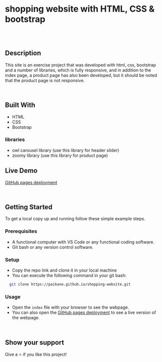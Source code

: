 # shopping website with HTML,  CSS & bootstrap
<br/>
<br/>


## Description

This site is an exercise project that was developed with html, css, bootstrap and a number of libraries, which is fully responsive, and in addition to the index page, a product page has also been developed, but it should be noted that the product page is not responsive.

<br/>

## Built With
- HTML
- CSS
- Bootstrap

### libraries 

- owl carousel library (use this library for header slider)
- zoomy library (use this library for product page)



## Live Demo

[GitHub pages deployment](https://paikane.github.io/shopping-website/)

<br/>


## Getting Started

To get a local copy up and running follow these simple example steps.

### Prerequisites

- A functional computer with VS Code or any functional coding software.
- Git bash or any version control software.

### Setup 

- Copy the repo link and clone it in your local machine
- You can execute the following command in your git bash:
```bash
  git clone https://paikane.github.io/shopping-website.git
```
### Usage

- Open the `index` file with your browser to see the webpage.
- You can also open the [GitHub pages deployment](https://paikane.github.io/shopping-website/) to see a live version of the webpage.

<br/>


## Show your support

Give a ⭐️ if you like this project!
